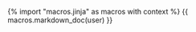 <!-- TODO put the above blurb here unless the user collaborate.md exists already -->

{% import "macros.jinja" as macros with context %}
{{ macros.markdown_doc(user) }}
